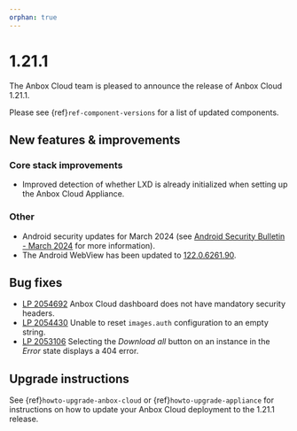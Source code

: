 ```yaml
---
orphan: true
---
```

# 1.21.1

The Anbox Cloud team is pleased to announce the release of Anbox Cloud 1.21.1.

Please see {ref}`ref-component-versions` for a list of updated components.

## New features & improvements

### Core stack improvements

* Improved detection of whether LXD is already initialized when setting up the Anbox Cloud Appliance.

### Other

* Android security updates for March 2024 (see [Android Security Bulletin - March 2024](https://source.android.com/docs/security/bulletin/2024-03-01) for more information).
* The Android WebView has been updated to [122.0.6261.90](https://chromereleases.googleblog.com/2024/02/chrome-for-android-update_28.html).

## Bug fixes
* [LP 2054692](https://bugs.launchpad.net/anbox-cloud/+bug/2054692) Anbox Cloud dashboard does not have mandatory security headers.
* [LP 2054430](https://bugs.launchpad.net/anbox-cloud/+bug/2054430) Unable to reset `images.auth` configuration to an empty string.
* [LP 2053106](https://bugs.launchpad.net/anbox-cloud/+bug/2053106) Selecting the *Download all* button on an instance in the *Error* state displays a 404 error.

## Upgrade instructions

See {ref}`howto-upgrade-anbox-cloud` or {ref}`howto-upgrade-appliance` for instructions on how to update your Anbox Cloud deployment to the 1.21.1 release.
